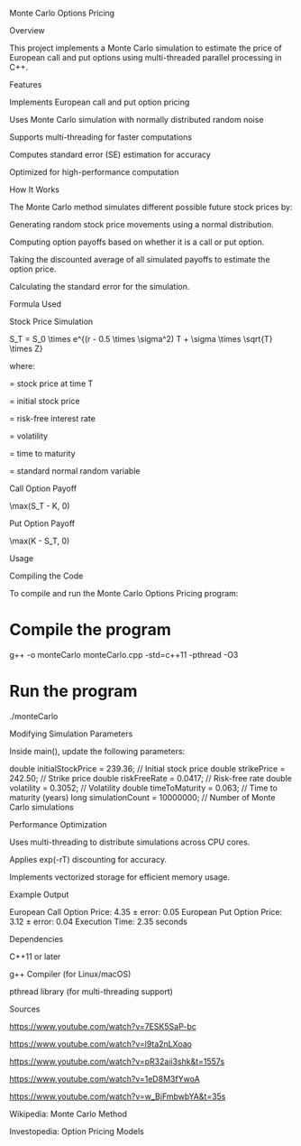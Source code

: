 Monte Carlo Options Pricing

Overview

This project implements a Monte Carlo simulation to estimate the price of European call and put options using multi-threaded parallel processing in C++.

Features

Implements European call and put option pricing

Uses Monte Carlo simulation with normally distributed random noise

Supports multi-threading for faster computations

Computes standard error (SE) estimation for accuracy

Optimized for high-performance computation

How It Works

The Monte Carlo method simulates different possible future stock prices by:

Generating random stock price movements using a normal distribution.

Computing option payoffs based on whether it is a call or put option.

Taking the discounted average of all simulated payoffs to estimate the option price.

Calculating the standard error for the simulation.

Formula Used

Stock Price Simulation

S_T = S_0 \times e^{(r - 0.5 \times \sigma^2) T + \sigma \times \sqrt{T} \times Z}

where:

 = stock price at time T

 = initial stock price

 = risk-free interest rate

 = volatility

 = time to maturity

 = standard normal random variable

Call Option Payoff

\max(S_T - K, 0)

Put Option Payoff

\max(K - S_T, 0)

Usage

Compiling the Code

To compile and run the Monte Carlo Options Pricing program:

# Compile the program
g++ -o monteCarlo monteCarlo.cpp -std=c++11 -pthread -O3

# Run the program
./monteCarlo

Modifying Simulation Parameters

Inside main(), update the following parameters:

double initialStockPrice = 239.36;   // Initial stock price
double strikePrice = 242.50;         // Strike price
double riskFreeRate = 0.0417;        // Risk-free rate
double volatility = 0.3052;          // Volatility
double timeToMaturity = 0.063;       // Time to maturity (years)
long simulationCount = 10000000;     // Number of Monte Carlo simulations

Performance Optimization

Uses multi-threading to distribute simulations across CPU cores.

Applies exp(-rT) discounting for accuracy.

Implements vectorized storage for efficient memory usage.

Example Output

European Call Option Price: 4.35 ± error: 0.05
European Put Option Price: 3.12 ± error: 0.04
Execution Time: 2.35 seconds

Dependencies

C++11 or later

g++ Compiler (for Linux/macOS)

pthread library (for multi-threading support)


Sources

https://www.youtube.com/watch?v=7ESK5SaP-bc

https://www.youtube.com/watch?v=l9ta2nLXoao

https://www.youtube.com/watch?v=pR32aii3shk&t=1557s

https://www.youtube.com/watch?v=1eD8M3fYwoA

https://www.youtube.com/watch?v=w_BjFmbwbYA&t=35s

Wikipedia: Monte Carlo Method

Investopedia: Option Pricing Models
